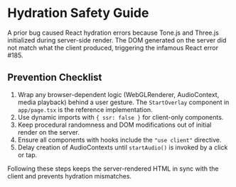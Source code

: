 # Hydration Safety Guide

A prior bug caused React hydration errors because Tone.js and Three.js initialized during server-side render. The DOM generated on the server did not match what the client produced, triggering the infamous React error #185.

## Prevention Checklist

1. Wrap any browser-dependent logic (WebGLRenderer, AudioContext, media playback) behind a user gesture. The `StartOverlay` component in `app/page.tsx` is the reference implementation.
2. Use dynamic imports with `{ ssr: false }` for client-only components.
3. Keep procedural randomness and DOM modifications out of initial render on the server.
4. Ensure all components with hooks include the `"use client"` directive.
5. Delay creation of AudioContexts until `startAudio()` is invoked by a click or tap.

Following these steps keeps the server-rendered HTML in sync with the client and prevents hydration mismatches.
